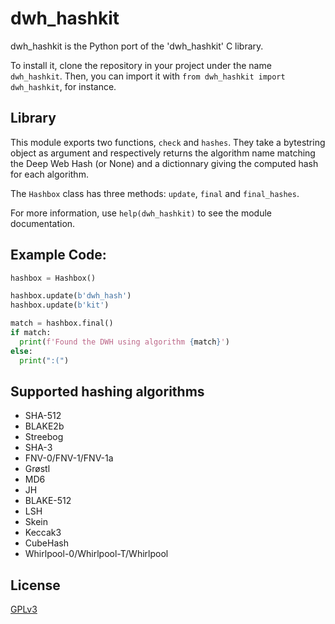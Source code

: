 # dwh_hashkit

dwh_hashkit is the Python port of the 'dwh_hashkit' C library.

To install it, clone the repository in your project under the name `dwh_hashkit`. Then, you can import it with `from dwh_hashkit import dwh_hashkit`, for instance.

## Library
This module exports two functions, `check` and `hashes`. They take a bytestring object as argument and respectively returns the algorithm name matching the Deep Web Hash (or None) and a dictionnary giving the computed hash for each algorithm.

The `Hashbox` class has three methods: `update`, `final` and `final_hashes`.

For more information, use `help(dwh_hashkit)` to see the module documentation.

## Example Code:
```py
hashbox = Hashbox()

hashbox.update(b'dwh_hash')
hashbox.update(b'kit')

match = hashbox.final()
if match:
  print(f'Found the DWH using algorithm {match}')
else:
  print(":(")
```

## Supported hashing algorithms
 * SHA-512
 * BLAKE2b
 * Streebog
 * SHA-3
 * FNV-0/FNV-1/FNV-1a
 * Grøstl
 * MD6
 * JH
 * BLAKE-512
 * LSH
 * Skein
 * Keccak3
 * CubeHash
 * Whirlpool-0/Whirlpool-T/Whirlpool

## License
[GPLv3](https://www.gnu.org/licenses/gpl-3.0.html)
